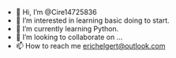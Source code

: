 - 👋 Hi, I’m @Cire14725836
- 👀 I’m interested in learning basic doing to start.
- 🌱 I’m currently learning Python.
- 💞️ I’m looking to collaborate on ...
- 📫 How to reach me erichelgert@outlook.com

<!---
Cire14725836/Cire14725836 is a ✨ special ✨ repository because its `README.md` (this file) appears on your GitHub profile.
You can click the Preview link to take a look at your changes.
--->
